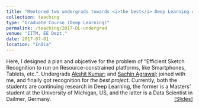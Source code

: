 ```yaml
---
title: "Mentored two undergrads towards <i>the best</i> Deep Learning course project"
collection: teaching
type: "Graduate Course (Deep Learning)"
permalink: /teaching/2017-DL-undergrad
venue: "IITM, EE Dept."
date: 2017-07-01
location: "India"
---
```

<p style="text-align:left;">
   Here, I designed a plan and objcetive for the problem of <q>Efficient Sketch Recognition to run on Resource-constrained platforms, like Smartphones, Tablets, etc.</q>. Undergrads <a href="https://www.linkedin.com/in/akshitkumar">Akshit Kumar;</a> and <a href="https://in.linkedin.com/in/sachin-agrawal-b33837b9">Sachin Agrawal;</a> joined with me, and finally got recognition for <i>the best project</i>. Currently, both the students are continuing research in Deep Learning, the former is a Masters' student at the University of Michigan, US, and the latter is a Data Scientist in Dailmer, Germany.
    <span style="float:right;">
         <a href="https://drive.google.com/open?id=1Nq6xaKSR0Uem0Qs2V-1yC_SuMH2qeRuH">&#91;Slides&#93;</a>  
    </span>
</p>
